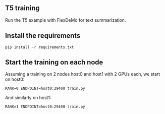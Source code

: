 ## T5 training
Run the T5 example with FlexDeMo for text summarization.

## Install the requirements
```
pip install -r requirements.txt
```

## Start the training on each node
Assuming a training on 2 nodes host0 and host1 with 2 GPUs each, we start on host0:
```
RANK=0 ENDPOINT=host0:29400 train.py
```
And similarly on host1:
```
RANK=1 ENDPOINT=host0:29400 train.py
```
